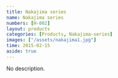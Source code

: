 ```yaml
---
title: Nakajima series
name: Nakajima series
numbers: [H-002]
layout: products
categories: [Products, Nakajima-series]
images: ["/assets/nakajima1.jpg"]
time: 2015-02-15
aside: true
---
```


No description.

